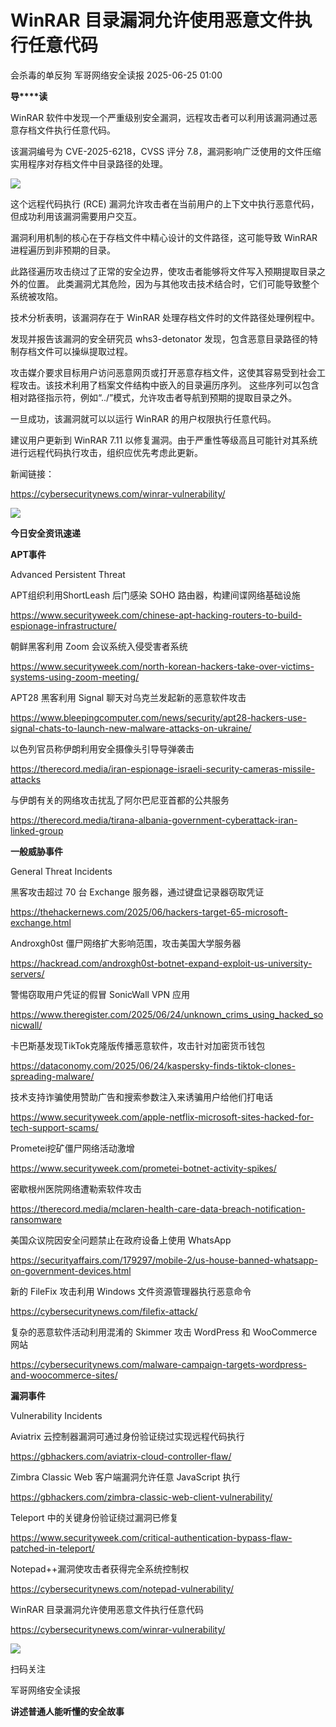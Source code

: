 #  WinRAR 目录漏洞允许使用恶意文件执行任意代码  
会杀毒的单反狗  军哥网络安全读报   2025-06-25 01:00  
  
**导****读**  
  
  
  
WinRAR 软件中发现一个严重级别安全漏洞，远程攻击者可以利用该漏洞通过恶意存档文件执行任意代码。  
  
  
该漏洞编号为 CVE-2025-6218，CVSS 评分 7.8，漏洞影响广泛使用的文件压缩实用程序对存档文件中目录路径的处理。  
  
![](https://mmbiz.qpic.cn/mmbiz_png/AnRWZJZfVaFGzicYibUPSzv9Wq34XB1V6SHnXMSicgTT0gZC5OMs2HgvrALuYGFC1rib5Enj0r7XwVjBtZzg7iawiaQQ/640?wx_fmt=png&from=appmsg "")  
  
  
这个远程代码执行 (RCE) 漏洞允许攻击者在当前用户的上下文中执行恶意代码，但成功利用该漏洞需要用户交互。  
  
  
漏洞利用机制的核心在于存档文件中精心设计的文件路径，这可能导致 WinRAR 进程遍历到非预期的目录。  
  
  
此路径遍历攻击绕过了正常的安全边界，使攻击者能够将文件写入预期提取目录之外的位置。 此类漏洞尤其危险，因为与其他攻击技术结合时，它们可能导致整个系统被攻陷。  
  
  
技术分析表明，该漏洞存在于 WinRAR 处理存档文件时的文件路径处理例程中。  
  
  
发现并报告该漏洞的安全研究员 whs3-detonator 发现，包含恶意目录路径的特制存档文件可以操纵提取过程。  
  
  
攻击媒介要求目标用户访问恶意网页或打开恶意存档文件，这使其容易受到社会工程攻击。该技术利用了档案文件结构中嵌入的目录遍历序列。 这些序列可以包含相对路径指示符，例如“../”模式，允许攻击者导航到预期的提取目录之外。  
  
  
一旦成功，该漏洞就可以以运行 WinRAR 的用户权限执行任意代码。  
  
  
建议用户更新到 WinRAR 7.11 以修复漏洞。由于严重性等级高且可能针对其系统进行远程代码执行攻击，组织应优先考虑此更新。  
  
  
新闻链接：  
  
https://cybersecuritynews.com/winrar-vulnerability/  
  
![](https://mmbiz.qpic.cn/mmbiz_svg/McYMgia19V0WHlibFPFtGclHY120OMhgwDUwJeU5D8KY3nARGC1mBpGMlExuV3bibicibJqMzAHnDDlNa5SZaUeib46xSzdeKIzoJA/640?wx_fmt=svg "")  
  
**今日安全资讯速递**  
  
  
  
**APT事件**  
  
  
Advanced Persistent Threat  
  
APT组织利用ShortLeash 后门感染 SOHO 路由器，构建间谍网络基础设施  
  
https://www.securityweek.com/chinese-apt-hacking-routers-to-build-espionage-infrastructure/  
  
  
朝鲜黑客利用 Zoom 会议系统入侵受害者系统  
  
https://www.securityweek.com/north-korean-hackers-take-over-victims-systems-using-zoom-meeting/  
  
  
APT28 黑客利用 Signal 聊天对乌克兰发起新的恶意软件攻击  
  
https://www.bleepingcomputer.com/news/security/apt28-hackers-use-signal-chats-to-launch-new-malware-attacks-on-ukraine/  
  
  
以色列官员称伊朗利用安全摄像头引导导弹袭击  
  
https://therecord.media/iran-espionage-israeli-security-cameras-missile-attacks  
  
  
与伊朗有关的网络攻击扰乱了阿尔巴尼亚首都的公共服务  
  
https://therecord.media/tirana-albania-government-cyberattack-iran-linked-group  
  
  
  
**一般威胁事件**  
  
  
General Threat Incidents  
  
黑客攻击超过 70 台 Exchange 服务器，通过键盘记录器窃取凭证  
  
https://thehackernews.com/2025/06/hackers-target-65-microsoft-exchange.html  
  
  
Androxgh0st 僵尸网络扩大影响范围，攻击美国大学服务器  
  
https://hackread.com/androxgh0st-botnet-expand-exploit-us-university-servers/  
  
  
警惕窃取用户凭证的假冒 SonicWall VPN 应用  
  
https://www.theregister.com/2025/06/24/unknown_crims_using_hacked_sonicwall/  
  
  
卡巴斯基发现TikTok克隆版传播恶意软件，攻击针对加密货币钱包  
  
https://dataconomy.com/2025/06/24/kaspersky-finds-tiktok-clones-spreading-malware/  
  
  
技术支持诈骗使用赞助广告和搜索参数注入来诱骗用户给他们打电话  
  
https://www.securityweek.com/apple-netflix-microsoft-sites-hacked-for-tech-support-scams/  
  
  
Prometei挖矿僵尸网络活动激增  
  
https://www.securityweek.com/prometei-botnet-activity-spikes/  
  
  
密歇根州医院网络遭勒索软件攻击  
  
https://therecord.media/mclaren-health-care-data-breach-notification-ransomware  
  
  
美国众议院因安全问题禁止在政府设备上使用 WhatsApp  
  
https://securityaffairs.com/179297/mobile-2/us-house-banned-whatsapp-on-government-devices.html  
  
  
新的 FileFix 攻击利用 Windows 文件资源管理器执行恶意命令  
  
https://cybersecuritynews.com/filefix-attack/  
  
  
复杂的恶意软件活动利用混淆的 Skimmer 攻击 WordPress 和 WooCommerce 网站  
  
https://cybersecuritynews.com/malware-campaign-targets-wordpress-and-woocommerce-sites/  
  
  
**漏洞事件**  
  
  
Vulnerability Incidents  
  
Aviatrix 云控制器漏洞可通过身份验证绕过实现远程代码执行  
  
https://gbhackers.com/aviatrix-cloud-controller-flaw/  
  
  
Zimbra Classic Web 客户端漏洞允许任意 JavaScript 执行  
  
https://gbhackers.com/zimbra-classic-web-client-vulnerability/  
  
  
Teleport 中的关键身份验证绕过漏洞已修复  
  
https://www.securityweek.com/critical-authentication-bypass-flaw-patched-in-teleport/  
  
  
Notepad++漏洞使攻击者获得完全系统控制权  
  
https://cybersecuritynews.com/notepad-vulnerability/  
  
  
WinRAR 目录漏洞允许使用恶意文件执行任意代码  
  
https://cybersecuritynews.com/winrar-vulnerability/  
  
![](https://mmbiz.qpic.cn/mmbiz_jpg/AnRWZJZfVaGC3gsJClsh4Fia0icylyBEnBywibdbkrLLzmpibfdnf5wNYzEUq2GpzfedMKUjlLJQ4uwxAFWLzHhPFQ/640?wx_fmt=jpeg "")  
  
扫码关注  
  
军哥网络安全读报  
  
**讲述普通人能听懂的安全故事**  
  
